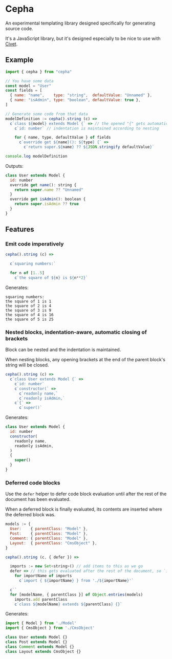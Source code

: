 # Cepha

An experimental templating library designed specifically for generating source code.

It's a JavaScript library, but it's designed especially to be nice to use with [Civet](https://github.com/danielx/civet).

## Example

```js
import { cepha } from "cepha"

// You have some data
const model = "User"
const fields = [
  { name: "name",    type: "string",  defaultValue: "Unnamed" },
  { name: "isAdmin", type: "boolean", defaultValue: true },
]

// Generate some code from that data
modelDefinition := cepha().string (c) =>
  c`class ${model} extends Model {` => // the opened "{" gets automatically closed
    c`id: number` // indentation is maintained according to nesting

    for { name, type, defaultValue } of fields
      c`override get ${name}(): ${type} {` =>
        c`return super.${name} ?? ${JSON.stringify defaultValue}`

console.log modelDefinition
```

Outputs:
```js
class User extends Model {
  id: number
  override get name(): string {
    return super.name ?? "Unnamed"
  }
  override get isAdmin(): boolean {
    return super.isAdmin ?? true
  }
}
```

## Features

### Emit code imperatively

```js
cepha().string (c) =>

  c`squaring numbers:`

  for n of [1..5]
    c`the square of ${n} is ${n**2}`
```

Generates:
```
squaring numbers:
the square of 1 is 1
the square of 2 is 4
the square of 3 is 9
the square of 4 is 16
the square of 5 is 25
```

### Nested blocks, indentation-aware, automatic closing of brackets
Block can be nested and the indentation is maintained.

When nesting blocks, any opening brackets at the end of the parent block's string will be closed.

```js
cepha().string (c) =>
  c`class User extends Model {` =>
    c`id: number`
    c`constructor(` =>
      c`readonly name,`
      c`readonly isAdmin,`
    c`{` =>
      c`super()`
```

Generates:
```js
class User extends Model {
  id: number
  constructor(
    readonly name,
    readonly isAdmin,
  )
  {
    super()
  }
}
```

### Deferred code blocks

Use the `defer` helper to defer code block evaluation until after the rest of the document has been evaluated.

When a deferred block is finally evaluated, its contents are inserted where the deferred block was.

```js
models := {
  User:    { parentClass: "Model" },
  Post:    { parentClass: "Model" },
  Comment: { parentClass: "Model" },
  Layout:  { parentClass: "CmsObject" },
}

cepha().string (c, { defer }) =>

  imports := new Set<string>() // add items to this as we go
  defer => // this gets evaluated after the rest of the document, so `imports` will be populated
    for importName of imports
      c`import { ${importName} } from './${importName}'`

  c``
  for [modelName, { parentClass }] of Object.entries(models)
    imports.add parentClass
    c`class ${modelName} extends ${parentClass} {}`
```

Generates:
```js
import { Model } from './Model'
import { CmsObject } from './CmsObject'

class User extends Model {}
class Post extends Model {}
class Comment extends Model {}
class Layout extends CmsObject {}
```
